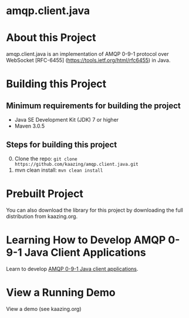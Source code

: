 # amqp.client.java

# About this Project

amqp.client.java is an implementation of AMQP 0-9-1 protocol over WebSocket [RFC-6455] (https://tools.ietf.org/html/rfc6455) in Java.

# Building this Project

## Minimum requirements for building the project

* Java SE Development Kit (JDK) 7 or higher
* Maven 3.0.5

## Steps for building this project

0. Clone the repo: ```git clone https://github.com/kaazing/amqp.client.java.git```
0. mvn clean install: ```mvn clean install```

# Prebuilt Project

You can also download the library for this project by downloading the full distribution from kaazing.org.

# Learning How to Develop AMQP 0-9-1 Java Client Applications 

Learn to develop [AMQP 0-9-1 Java client applications](http://kazing.org/documentaton/5.0/dev-amqp-java/o_dev_amqp_java.html).

# View a Running Demo

View a demo (see kaazing.org)
